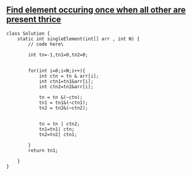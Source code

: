 ## [Find element occuring once when all other are present thrice](https://www.geeksforgeeks.org/problems/find-element-occuring-once-when-all-other-are-present-thrice/1)


```
class Solution {
    static int singleElement(int[] arr , int N) {
        // code here\
        
        int tn=-1,tn1=0,tn2=0;
        
        
        for(int i=0;i<N;i++){
            int ctn = tn & arr[i];
            int ctn1=tn1&arr[i];
            int ctn2=tn2&arr[i];
            
            tn = tn &(~ctn);
            tn1 = tn1&(~ctn1);
            tn2 = tn2&(~ctn2);
            
            
            tn = tn | ctn2;
            tn1=tn1| ctn;
            tn2=tn2| ctn1;
            
        }
        return tn1;
      
    }
}
```